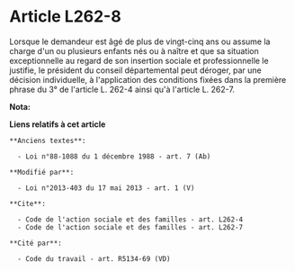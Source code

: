 # Article L262-8

Lorsque le demandeur est âgé de plus de vingt-cinq ans ou assume la charge d'un ou plusieurs enfants nés ou à naître et que
sa situation exceptionnelle au regard de son insertion sociale et professionnelle le justifie, le président du conseil
départemental peut déroger, par une décision individuelle, à l'application des conditions fixées dans la première phrase du
3° de l'article L. 262-4 ainsi qu'à l'article L. 262-7.

**Nota:**



**Liens relatifs à cet article**

	**Anciens textes**:

	  - Loi n°88-1088 du 1 décembre 1988 - art. 7 (Ab)

	**Modifié par**:

	  - Loi n°2013-403 du 17 mai 2013 - art. 1 (V)

	**Cite**:

	  - Code de l'action sociale et des familles - art. L262-4
	  - Code de l'action sociale et des familles - art. L262-7

	**Cité par**:

	  - Code du travail - art. R5134-69 (VD)
